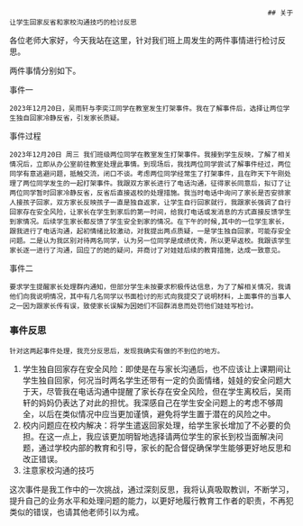 																	## 关于让学生回家反省和家校沟通技巧的检讨反思



各位老师大家好，今天我站在这里，针对我们班上周发生的两件事情进行检讨反思。

两件事情分别如下。

事件一 

```
2023年12月20日，吴雨轩与李奕江同学在教室发生打架事件。我在了解事件后，选择让两位学生独自回家冷静反省，引发家长质疑。
```

事件过程

```
2023年12月20日 周三 我们班级两位同学在教室发生打架事件。我接到学生反映，了解了相关情况后，立即从办公室前往教室处理此事情。到现场后，我找两位同学尝试了解事件经过，两位同学有意逃避问题，抵触交流，闭口不谈。考虑两位同学经常生了打架事件，且在昨天下午刚处理了两位同学发生的一起打架事件。我跟双方家长进行了电话沟通，征得家长同意后，拟订了让两位同学暂时回家冷静反省，反省后直接返校的处理措施。我当时电话中询问了家长是否安排家人接孩子回家，双方家长反映孩子一直是独自返家，让学生自行回家就行，我跟家长强调了自行回家存在安全风险，让家长在学生到家后的第一时间，给我打电话或发消息的方式直接反馈学生到家情况。后续学生家长都反馈了学生安全到家的情况。在下午的时候,其中的一位学生家长，跟我进行了电话沟通，起初情绪比较激动，对我提出两点质疑，一是学生独自回家，可能存安全问题。二是认为我区别对待两名同学，认为另一位同学是成绩优秀，所以更早返校。我跟该学生家长逐一进行了沟通，回应了的她的疑问，并商讨了对娃娃后续的教育措施，达成一致意见。
```

事件二

```
要求学生提醒家长处理群内通知，但部分学生未按要求积极传达信息，为了了解相关情况，我请他们向我说明情况，其中有几名同学以书面检讨的形式向我提交了说明材料，上面事件的当事人之一因为跟家长传有误，致使家长误解为因她们不回群消息而处罚他们娃娃写检讨。
```





### 事件反思

```
针对这两起事件处理，我充分反思后，发现我确实有做的不到位的地方。

```

1. 学生独自回家存在安全风险：即使是在与家长沟通后，也不应该让上课期间让学生独自回家，何况当时两名学生还带有一定的负面情绪，娃娃的安全问题大于天，尽管我在电话沟通中提醒了家长存在安全风险，但在学生离校后，吴雨轩的妈妈仍表达了对此的担忧。我深感自己在学生安全问题上的考虑不够周全，以后在类似情况中应当更加谨慎，避免将学生置于潜在的风险之中。
2. 校内问题应在校内解决：将学生遣返回家处理，给学生家长增加了不必要的负担。在这一点上，我应该更加明智地选择请两位学生的家长到校当面解决问题，通过学校内部的教育和引导，家长的配合督促确保学生能够更好地反思和改正错误。
3. 注意家校沟通的技巧

这次事件是我工作中的一次挑战，通过深刻反思，我将认真吸取教训，不断学习，提升自己的业务水平和处理问题的能力，以更好地履行教育工作者的职责，不再犯类似的错误，也请其他老师引以为戒。

